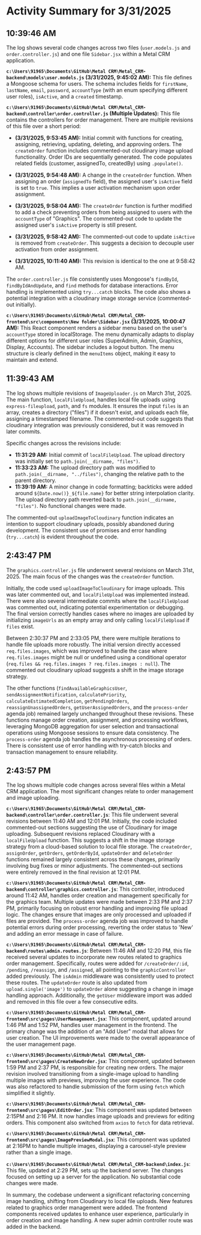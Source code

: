 # Activity Summary for 3/31/2025

## 10:39:46 AM
The log shows several code changes across two files (`user.models.js` and `order.controller.js`) and one file `Sidebar.jsx` within a Metal CRM application.

**`c:\Users\91965\Documents\GitHub\Metal CRM\Metal_CRM-backend\models\user.models.js` (3/31/2025, 9:45:02 AM):** This file defines a Mongoose schema for users.  The schema includes fields for `firstName`, `lastName`, `email`, `password`, `accountType` (with an enum specifying different user roles), `isActive`, and a `created` timestamp.

**`c:\Users\91965\Documents\GitHub\Metal CRM\Metal_CRM-backend\controller\order.controller.js` (Multiple Updates):**  This file contains the controllers for order management. There are multiple revisions of this file over a short period:

* **(3/31/2025, 9:53:45 AM):** Initial commit with functions for creating, assigning, retrieving, updating, deleting, and approving orders. The `createOrder` function includes commented-out cloudinary image upload functionality.  Order IDs are sequentially generated.  The code populates related fields (customer, assignedTo, createdBy) using `.populate()`.

* **(3/31/2025, 9:54:48 AM):**  A change in the `createOrder` function.  When assigning an order (`assignedTo` field), the assigned user's `isActive` field is set to `true`. This implies a user activation mechanism upon order assignment.

* **(3/31/2025, 9:58:04 AM):** The `createOrder` function is further modified to add a check preventing orders from being assigned to users with the `accountType` of "Graphics".  The commented-out code to update the assigned user's `isActive` property is still present.


* **(3/31/2025, 9:58:42 AM):** The commented-out code to update `isActive` is removed from `createOrder`.  This suggests a decision to decouple user activation from order assignment.

* **(3/31/2025, 10:11:40 AM):** This revision is identical to the one at 9:58:42 AM.


The `order.controller.js` file consistently uses Mongoose's `findById`, `findByIdAndUpdate`, and `find` methods for database interactions.  Error handling is implemented using `try...catch` blocks.  The code also shows a potential integration with a cloudinary image storage service (commented-out initially).

**`c:\Users\91965\Documents\GitHub\Metal CRM\Metal_CRM-frontend\src\components\New folder\Sidebar.jsx` (3/31/2025, 10:00:47 AM):** This React component renders a sidebar menu based on the user's `accountType` stored in localStorage.  The menu dynamically adapts to display different options for different user roles (SuperAdmin, Admin, Graphics, Display, Accounts). The sidebar includes a logout button.  The menu structure is clearly defined in the `menuItems` object, making it easy to maintain and extend.


## 11:39:43 AM
The log shows multiple revisions of `ImageUploader.js` on March 31st, 2025.  The main function, `localFileUpload`, handles local file uploads using `express-fileupload`, `path`, and `fs` modules.  It ensures the input `files` is an array, creates a directory ("files") if it doesn't exist, and uploads each file, assigning a timestamped filename.  The commented-out code suggests that cloudinary integration was previously considered, but it was removed in later commits.

Specific changes across the revisions include:

* **11:31:29 AM:** Initial commit of `localFileUpload`. The upload directory was initially set to `path.join(__dirname, "files")`.
* **11:33:23 AM:** The upload directory path was modified to `path.join(__dirname, "../files")`, changing the relative path to the parent directory.
* **11:39:19 AM:** A minor change in code formatting; backticks were added around `${Date.now()}_${file.name}` for better string interpolation clarity.  The upload directory path reverted back to `path.join(__dirname, "files")`.  No functional changes were made.

The commented-out `uploadImageToCloudinary` function indicates an intention to support cloudinary uploads, possibly abandoned during development.  The consistent use of promises and error handling (`try...catch`) is evident throughout the code.


## 2:43:47 PM
The `graphics.controller.js` file underwent several revisions on March 31st, 2025.  The main focus of the changes was the `createOrder` function.

Initially, the code used `uploadImageToCloudinary` for image uploads. This was later commented out, and  `localFileUpload` was implemented instead.  There were also several intermediate commits where the `localFileUpload` was commented out, indicating potential experimentation or debugging.  The final version correctly handles cases where no images are uploaded by initializing `imageUrls` as an empty array and only calling `localFileUpload` if `files` exist.


Between 2:30:37 PM and 2:33:05 PM, there were multiple iterations to handle file uploads more robustly.  The initial version directly accessed `req.files.images`, which was improved to handle the case where `req.files.images` might be null or undefined using a conditional operator (`req.files && req.files.images ? req.files.images : null`). The commented out cloudinary upload suggests a shift in the image storage strategy.


The other functions (`findAvailableGraphicsUser`, `sendAssignmentNotification`, `calculatePriority`, `calculateEstimatedCompletion`, `getPendingOrders`, `reassignUnassignedOrders`, `getUserAssignedOrders`, and the `process-order` agenda job) remained largely unchanged throughout these revisions.  These functions manage order creation, assignment, and processing workflows, leveraging MongoDB aggregation for user selection and transactional operations using Mongoose sessions to ensure data consistency.  The `process-order` agenda job handles the asynchronous processing of orders.  There is consistent use of error handling with try-catch blocks and transaction management to ensure reliability.


## 2:43:57 PM
The log shows multiple code changes across several files within a Metal CRM application.  The most significant changes relate to order management and image uploading.

**`c:\Users\91965\Documents\GitHub\Metal CRM\Metal_CRM-backend\controller\order.controller.js`**:  This file underwent several revisions between 11:40 AM and 12:01 PM.  Initially, the code included commented-out sections suggesting the use of Cloudinary for image uploading.  Subsequent revisions replaced Cloudinary with a `localFileUpload` function.  This suggests a shift in the image storage strategy from a cloud-based solution to local file storage.  The `createOrder`, `assignOrder`, `getOrders`, `getOrderById`, `updateOrder` and `deleteOrder` functions remained largely consistent across these changes, primarily involving bug fixes or minor adjustments. The commented-out sections were entirely removed in the final revision at 12:01 PM.

**`c:\Users\91965\Documents\GitHub\Metal CRM\Metal_CRM-backend\controller\graphics.controller.js`**:  This controller, introduced around 11:42 AM, handles order creation and management specifically for the graphics team.   Multiple updates were made between 2:33 PM and 2:37 PM, primarily focusing on robust error handling and improving file upload logic.  The changes ensure that images are only processed and uploaded if files are provided. The `process-order` agenda job was improved to handle potential errors during order processing, reverting the order status to 'New' and adding an error message in case of failure.

**`c:\Users\91965\Documents\GitHub\Metal CRM\Metal_CRM-backend\routes\admin.routes.js`**:  Between 11:46 AM and 12:20 PM, this file received several updates to incorporate new routes related to graphics order management. Specifically, routes were added for `/createOrder/:id`, `/pending`, `/reassign`, and `/assigned`, all pointing to the `graphicController` added previously. The `isAdmin` middleware was consistently used to protect these routes.  The `updateOrder` route is also updated from `upload.single('image')` to `updateOrder` alone suggesting a change in image handling approach.  Additionally, the `getUser` middleware import was added and removed in this file over a few consecutive edits.

**`c:\Users\91965\Documents\GitHub\Metal CRM\Metal_CRM-frontend\src\pages\UserManagement.jsx`**: This component, updated around 1:46 PM and 1:52 PM, handles user management in the frontend.  The primary change was the addition of an "Add User" modal that allows for user creation.  The UI improvements were made to the overall appearance of the user management page.

**`c:\Users\91965\Documents\GitHub\Metal CRM\Metal_CRM-frontend\src\pages\CreateNewOrder.jsx`**: This component, updated between 1:59 PM and 2:37 PM, is responsible for creating new orders.  The major revision involved transitioning from a single-image upload to handling multiple images with previews, improving the user experience. The code was also refactored to handle submission of the form using `fetch` which simplified it slightly.

**`c:\Users\91965\Documents\GitHub\Metal CRM\Metal_CRM-frontend\src\pages\EditOrder.jsx`**: This component was updated between 2:15PM and 2:16 PM.  It now handles image uploads and previews for editing orders. This component also switched from `axios` to `fetch` for data retrieval.

**`c:\Users\91965\Documents\GitHub\Metal CRM\Metal_CRM-frontend\src\pages\ImagePreviewModal.jsx`**: This component was updated at 2:16PM to handle multiple images, displaying a carousel-style preview rather than a single image.

**`c:\Users\91965\Documents\GitHub\Metal CRM\Metal_CRM-backend\index.js`**: This file, updated at 2:29 PM, sets up the backend server. The changes focused on setting up a server for the application. No substantial code changes were made.


In summary, the codebase underwent a significant refactoring concerning image handling, shifting from Cloudinary to local file uploads.  New features related to graphics order management were added.  The frontend components received updates to enhance user experience, particularly in order creation and image handling.  A new super admin controller route was added in the backend.
